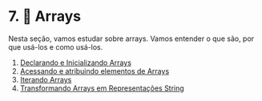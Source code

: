 # 7. 📑 Arrays

Nesta seção, vamos estudar sobre arrays. Vamos entender o que são, por que usá-los e como usá-los.

1. [Declarando e Inicializando Arrays](./01-declarando-arrays/README.md)
2. [Acessando e atribuindo elementos de Arrays](./02-acessando-elementos/README.md)
3. [Iterando Arrays](./03-iterando-arrays/README.md)
4. [Transformando Arrays em Representações String](./04-representando-arrays/README.md)
